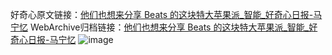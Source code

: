 好奇心原文链接：[他们也想来分享 Beats 的这块特大苹果派_智能_好奇心日报-马宁忆](https://www.qdaily.com/articles/671.html)
WebArchive归档链接：[他们也想来分享 Beats 的这块特大苹果派_智能_好奇心日报-马宁忆](http://web.archive.org/web/20170920001723/http://www.qdaily.com/articles/671.html)
![image](http://ww3.sinaimg.cn/large/007d5XDply1g3v43dyhaxj30u03gxb29)